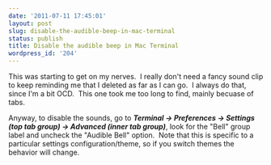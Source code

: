 ```yaml
---
date: '2011-07-11 17:45:01'
layout: post
slug: disable-the-audible-beep-in-mac-terminal
status: publish
title: Disable the audible beep in Mac Terminal
wordpress_id: '204'
---
```




This was starting to get on my nerves.  I really don't need a fancy sound clip to keep reminding me that I deleted as far as I can go.  I always do that, since I'm a bit OCD.  This one took me too long to find, mainly becuase of tabs.

Anyway, to disable the sounds, go to **_Terminal -> Preferences -> Settings (top tab group) -> Advanced (inner tab group)_**, look for the "Bell" group label and uncheck the "Audible Bell" option.  Note that this is specific to a particular settings configuration/theme, so if you switch themes the behavior will change.


